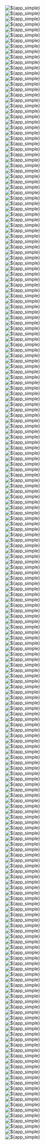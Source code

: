 <img src="https://github.com/Botspot/pi-apps-analytics/releases/download/net-install-graphs/${app_simple}-net-installs-graph.svg" alt="${app_simple}"></br>
<img src="https://github.com/Botspot/pi-apps-analytics/releases/download/net-install-graphs/${app_simple}-net-installs-graph.svg" alt="${app_simple}"></br>
<img src="https://github.com/Botspot/pi-apps-analytics/releases/download/net-install-graphs/${app_simple}-net-installs-graph.svg" alt="${app_simple}"></br>
<img src="https://github.com/Botspot/pi-apps-analytics/releases/download/net-install-graphs/${app_simple}-net-installs-graph.svg" alt="${app_simple}"></br>
<img src="https://github.com/Botspot/pi-apps-analytics/releases/download/net-install-graphs/${app_simple}-net-installs-graph.svg" alt="${app_simple}"></br>
<img src="https://github.com/Botspot/pi-apps-analytics/releases/download/net-install-graphs/${app_simple}-net-installs-graph.svg" alt="${app_simple}"></br>
<img src="https://github.com/Botspot/pi-apps-analytics/releases/download/net-install-graphs/${app_simple}-net-installs-graph.svg" alt="${app_simple}"></br>
<img src="https://github.com/Botspot/pi-apps-analytics/releases/download/net-install-graphs/${app_simple}-net-installs-graph.svg" alt="${app_simple}"></br>
<img src="https://github.com/Botspot/pi-apps-analytics/releases/download/net-install-graphs/${app_simple}-net-installs-graph.svg" alt="${app_simple}"></br>
<img src="https://github.com/Botspot/pi-apps-analytics/releases/download/net-install-graphs/${app_simple}-net-installs-graph.svg" alt="${app_simple}"></br>
<img src="https://github.com/Botspot/pi-apps-analytics/releases/download/net-install-graphs/${app_simple}-net-installs-graph.svg" alt="${app_simple}"></br>
<img src="https://github.com/Botspot/pi-apps-analytics/releases/download/net-install-graphs/${app_simple}-net-installs-graph.svg" alt="${app_simple}"></br>
<img src="https://github.com/Botspot/pi-apps-analytics/releases/download/net-install-graphs/${app_simple}-net-installs-graph.svg" alt="${app_simple}"></br>
<img src="https://github.com/Botspot/pi-apps-analytics/releases/download/net-install-graphs/${app_simple}-net-installs-graph.svg" alt="${app_simple}"></br>
<img src="https://github.com/Botspot/pi-apps-analytics/releases/download/net-install-graphs/${app_simple}-net-installs-graph.svg" alt="${app_simple}"></br>
<img src="https://github.com/Botspot/pi-apps-analytics/releases/download/net-install-graphs/${app_simple}-net-installs-graph.svg" alt="${app_simple}"></br>
<img src="https://github.com/Botspot/pi-apps-analytics/releases/download/net-install-graphs/${app_simple}-net-installs-graph.svg" alt="${app_simple}"></br>
<img src="https://github.com/Botspot/pi-apps-analytics/releases/download/net-install-graphs/${app_simple}-net-installs-graph.svg" alt="${app_simple}"></br>
<img src="https://github.com/Botspot/pi-apps-analytics/releases/download/net-install-graphs/${app_simple}-net-installs-graph.svg" alt="${app_simple}"></br>
<img src="https://github.com/Botspot/pi-apps-analytics/releases/download/net-install-graphs/${app_simple}-net-installs-graph.svg" alt="${app_simple}"></br>
<img src="https://github.com/Botspot/pi-apps-analytics/releases/download/net-install-graphs/${app_simple}-net-installs-graph.svg" alt="${app_simple}"></br>
<img src="https://github.com/Botspot/pi-apps-analytics/releases/download/net-install-graphs/${app_simple}-net-installs-graph.svg" alt="${app_simple}"></br>
<img src="https://github.com/Botspot/pi-apps-analytics/releases/download/net-install-graphs/${app_simple}-net-installs-graph.svg" alt="${app_simple}"></br>
<img src="https://github.com/Botspot/pi-apps-analytics/releases/download/net-install-graphs/${app_simple}-net-installs-graph.svg" alt="${app_simple}"></br>
<img src="https://github.com/Botspot/pi-apps-analytics/releases/download/net-install-graphs/${app_simple}-net-installs-graph.svg" alt="${app_simple}"></br>
<img src="https://github.com/Botspot/pi-apps-analytics/releases/download/net-install-graphs/${app_simple}-net-installs-graph.svg" alt="${app_simple}"></br>
<img src="https://github.com/Botspot/pi-apps-analytics/releases/download/net-install-graphs/${app_simple}-net-installs-graph.svg" alt="${app_simple}"></br>
<img src="https://github.com/Botspot/pi-apps-analytics/releases/download/net-install-graphs/${app_simple}-net-installs-graph.svg" alt="${app_simple}"></br>
<img src="https://github.com/Botspot/pi-apps-analytics/releases/download/net-install-graphs/${app_simple}-net-installs-graph.svg" alt="${app_simple}"></br>
<img src="https://github.com/Botspot/pi-apps-analytics/releases/download/net-install-graphs/${app_simple}-net-installs-graph.svg" alt="${app_simple}"></br>
<img src="https://github.com/Botspot/pi-apps-analytics/releases/download/net-install-graphs/${app_simple}-net-installs-graph.svg" alt="${app_simple}"></br>
<img src="https://github.com/Botspot/pi-apps-analytics/releases/download/net-install-graphs/${app_simple}-net-installs-graph.svg" alt="${app_simple}"></br>
<img src="https://github.com/Botspot/pi-apps-analytics/releases/download/net-install-graphs/${app_simple}-net-installs-graph.svg" alt="${app_simple}"></br>
<img src="https://github.com/Botspot/pi-apps-analytics/releases/download/net-install-graphs/${app_simple}-net-installs-graph.svg" alt="${app_simple}"></br>
<img src="https://github.com/Botspot/pi-apps-analytics/releases/download/net-install-graphs/${app_simple}-net-installs-graph.svg" alt="${app_simple}"></br>
<img src="https://github.com/Botspot/pi-apps-analytics/releases/download/net-install-graphs/${app_simple}-net-installs-graph.svg" alt="${app_simple}"></br>
<img src="https://github.com/Botspot/pi-apps-analytics/releases/download/net-install-graphs/${app_simple}-net-installs-graph.svg" alt="${app_simple}"></br>
<img src="https://github.com/Botspot/pi-apps-analytics/releases/download/net-install-graphs/${app_simple}-net-installs-graph.svg" alt="${app_simple}"></br>
<img src="https://github.com/Botspot/pi-apps-analytics/releases/download/net-install-graphs/${app_simple}-net-installs-graph.svg" alt="${app_simple}"></br>
<img src="https://github.com/Botspot/pi-apps-analytics/releases/download/net-install-graphs/${app_simple}-net-installs-graph.svg" alt="${app_simple}"></br>
<img src="https://github.com/Botspot/pi-apps-analytics/releases/download/net-install-graphs/${app_simple}-net-installs-graph.svg" alt="${app_simple}"></br>
<img src="https://github.com/Botspot/pi-apps-analytics/releases/download/net-install-graphs/${app_simple}-net-installs-graph.svg" alt="${app_simple}"></br>
<img src="https://github.com/Botspot/pi-apps-analytics/releases/download/net-install-graphs/${app_simple}-net-installs-graph.svg" alt="${app_simple}"></br>
<img src="https://github.com/Botspot/pi-apps-analytics/releases/download/net-install-graphs/${app_simple}-net-installs-graph.svg" alt="${app_simple}"></br>
<img src="https://github.com/Botspot/pi-apps-analytics/releases/download/net-install-graphs/${app_simple}-net-installs-graph.svg" alt="${app_simple}"></br>
<img src="https://github.com/Botspot/pi-apps-analytics/releases/download/net-install-graphs/${app_simple}-net-installs-graph.svg" alt="${app_simple}"></br>
<img src="https://github.com/Botspot/pi-apps-analytics/releases/download/net-install-graphs/${app_simple}-net-installs-graph.svg" alt="${app_simple}"></br>
<img src="https://github.com/Botspot/pi-apps-analytics/releases/download/net-install-graphs/${app_simple}-net-installs-graph.svg" alt="${app_simple}"></br>
<img src="https://github.com/Botspot/pi-apps-analytics/releases/download/net-install-graphs/${app_simple}-net-installs-graph.svg" alt="${app_simple}"></br>
<img src="https://github.com/Botspot/pi-apps-analytics/releases/download/net-install-graphs/${app_simple}-net-installs-graph.svg" alt="${app_simple}"></br>
<img src="https://github.com/Botspot/pi-apps-analytics/releases/download/net-install-graphs/${app_simple}-net-installs-graph.svg" alt="${app_simple}"></br>
<img src="https://github.com/Botspot/pi-apps-analytics/releases/download/net-install-graphs/${app_simple}-net-installs-graph.svg" alt="${app_simple}"></br>
<img src="https://github.com/Botspot/pi-apps-analytics/releases/download/net-install-graphs/${app_simple}-net-installs-graph.svg" alt="${app_simple}"></br>
<img src="https://github.com/Botspot/pi-apps-analytics/releases/download/net-install-graphs/${app_simple}-net-installs-graph.svg" alt="${app_simple}"></br>
<img src="https://github.com/Botspot/pi-apps-analytics/releases/download/net-install-graphs/${app_simple}-net-installs-graph.svg" alt="${app_simple}"></br>
<img src="https://github.com/Botspot/pi-apps-analytics/releases/download/net-install-graphs/${app_simple}-net-installs-graph.svg" alt="${app_simple}"></br>
<img src="https://github.com/Botspot/pi-apps-analytics/releases/download/net-install-graphs/${app_simple}-net-installs-graph.svg" alt="${app_simple}"></br>
<img src="https://github.com/Botspot/pi-apps-analytics/releases/download/net-install-graphs/${app_simple}-net-installs-graph.svg" alt="${app_simple}"></br>
<img src="https://github.com/Botspot/pi-apps-analytics/releases/download/net-install-graphs/${app_simple}-net-installs-graph.svg" alt="${app_simple}"></br>
<img src="https://github.com/Botspot/pi-apps-analytics/releases/download/net-install-graphs/${app_simple}-net-installs-graph.svg" alt="${app_simple}"></br>
<img src="https://github.com/Botspot/pi-apps-analytics/releases/download/net-install-graphs/${app_simple}-net-installs-graph.svg" alt="${app_simple}"></br>
<img src="https://github.com/Botspot/pi-apps-analytics/releases/download/net-install-graphs/${app_simple}-net-installs-graph.svg" alt="${app_simple}"></br>
<img src="https://github.com/Botspot/pi-apps-analytics/releases/download/net-install-graphs/${app_simple}-net-installs-graph.svg" alt="${app_simple}"></br>
<img src="https://github.com/Botspot/pi-apps-analytics/releases/download/net-install-graphs/${app_simple}-net-installs-graph.svg" alt="${app_simple}"></br>
<img src="https://github.com/Botspot/pi-apps-analytics/releases/download/net-install-graphs/${app_simple}-net-installs-graph.svg" alt="${app_simple}"></br>
<img src="https://github.com/Botspot/pi-apps-analytics/releases/download/net-install-graphs/${app_simple}-net-installs-graph.svg" alt="${app_simple}"></br>
<img src="https://github.com/Botspot/pi-apps-analytics/releases/download/net-install-graphs/${app_simple}-net-installs-graph.svg" alt="${app_simple}"></br>
<img src="https://github.com/Botspot/pi-apps-analytics/releases/download/net-install-graphs/${app_simple}-net-installs-graph.svg" alt="${app_simple}"></br>
<img src="https://github.com/Botspot/pi-apps-analytics/releases/download/net-install-graphs/${app_simple}-net-installs-graph.svg" alt="${app_simple}"></br>
<img src="https://github.com/Botspot/pi-apps-analytics/releases/download/net-install-graphs/${app_simple}-net-installs-graph.svg" alt="${app_simple}"></br>
<img src="https://github.com/Botspot/pi-apps-analytics/releases/download/net-install-graphs/${app_simple}-net-installs-graph.svg" alt="${app_simple}"></br>
<img src="https://github.com/Botspot/pi-apps-analytics/releases/download/net-install-graphs/${app_simple}-net-installs-graph.svg" alt="${app_simple}"></br>
<img src="https://github.com/Botspot/pi-apps-analytics/releases/download/net-install-graphs/${app_simple}-net-installs-graph.svg" alt="${app_simple}"></br>
<img src="https://github.com/Botspot/pi-apps-analytics/releases/download/net-install-graphs/${app_simple}-net-installs-graph.svg" alt="${app_simple}"></br>
<img src="https://github.com/Botspot/pi-apps-analytics/releases/download/net-install-graphs/${app_simple}-net-installs-graph.svg" alt="${app_simple}"></br>
<img src="https://github.com/Botspot/pi-apps-analytics/releases/download/net-install-graphs/${app_simple}-net-installs-graph.svg" alt="${app_simple}"></br>
<img src="https://github.com/Botspot/pi-apps-analytics/releases/download/net-install-graphs/${app_simple}-net-installs-graph.svg" alt="${app_simple}"></br>
<img src="https://github.com/Botspot/pi-apps-analytics/releases/download/net-install-graphs/${app_simple}-net-installs-graph.svg" alt="${app_simple}"></br>
<img src="https://github.com/Botspot/pi-apps-analytics/releases/download/net-install-graphs/${app_simple}-net-installs-graph.svg" alt="${app_simple}"></br>
<img src="https://github.com/Botspot/pi-apps-analytics/releases/download/net-install-graphs/${app_simple}-net-installs-graph.svg" alt="${app_simple}"></br>
<img src="https://github.com/Botspot/pi-apps-analytics/releases/download/net-install-graphs/${app_simple}-net-installs-graph.svg" alt="${app_simple}"></br>
<img src="https://github.com/Botspot/pi-apps-analytics/releases/download/net-install-graphs/${app_simple}-net-installs-graph.svg" alt="${app_simple}"></br>
<img src="https://github.com/Botspot/pi-apps-analytics/releases/download/net-install-graphs/${app_simple}-net-installs-graph.svg" alt="${app_simple}"></br>
<img src="https://github.com/Botspot/pi-apps-analytics/releases/download/net-install-graphs/${app_simple}-net-installs-graph.svg" alt="${app_simple}"></br>
<img src="https://github.com/Botspot/pi-apps-analytics/releases/download/net-install-graphs/${app_simple}-net-installs-graph.svg" alt="${app_simple}"></br>
<img src="https://github.com/Botspot/pi-apps-analytics/releases/download/net-install-graphs/${app_simple}-net-installs-graph.svg" alt="${app_simple}"></br>
<img src="https://github.com/Botspot/pi-apps-analytics/releases/download/net-install-graphs/${app_simple}-net-installs-graph.svg" alt="${app_simple}"></br>
<img src="https://github.com/Botspot/pi-apps-analytics/releases/download/net-install-graphs/${app_simple}-net-installs-graph.svg" alt="${app_simple}"></br>
<img src="https://github.com/Botspot/pi-apps-analytics/releases/download/net-install-graphs/${app_simple}-net-installs-graph.svg" alt="${app_simple}"></br>
<img src="https://github.com/Botspot/pi-apps-analytics/releases/download/net-install-graphs/${app_simple}-net-installs-graph.svg" alt="${app_simple}"></br>
<img src="https://github.com/Botspot/pi-apps-analytics/releases/download/net-install-graphs/${app_simple}-net-installs-graph.svg" alt="${app_simple}"></br>
<img src="https://github.com/Botspot/pi-apps-analytics/releases/download/net-install-graphs/${app_simple}-net-installs-graph.svg" alt="${app_simple}"></br>
<img src="https://github.com/Botspot/pi-apps-analytics/releases/download/net-install-graphs/${app_simple}-net-installs-graph.svg" alt="${app_simple}"></br>
<img src="https://github.com/Botspot/pi-apps-analytics/releases/download/net-install-graphs/${app_simple}-net-installs-graph.svg" alt="${app_simple}"></br>
<img src="https://github.com/Botspot/pi-apps-analytics/releases/download/net-install-graphs/${app_simple}-net-installs-graph.svg" alt="${app_simple}"></br>
<img src="https://github.com/Botspot/pi-apps-analytics/releases/download/net-install-graphs/${app_simple}-net-installs-graph.svg" alt="${app_simple}"></br>
<img src="https://github.com/Botspot/pi-apps-analytics/releases/download/net-install-graphs/${app_simple}-net-installs-graph.svg" alt="${app_simple}"></br>
<img src="https://github.com/Botspot/pi-apps-analytics/releases/download/net-install-graphs/${app_simple}-net-installs-graph.svg" alt="${app_simple}"></br>
<img src="https://github.com/Botspot/pi-apps-analytics/releases/download/net-install-graphs/${app_simple}-net-installs-graph.svg" alt="${app_simple}"></br>
<img src="https://github.com/Botspot/pi-apps-analytics/releases/download/net-install-graphs/${app_simple}-net-installs-graph.svg" alt="${app_simple}"></br>
<img src="https://github.com/Botspot/pi-apps-analytics/releases/download/net-install-graphs/${app_simple}-net-installs-graph.svg" alt="${app_simple}"></br>
<img src="https://github.com/Botspot/pi-apps-analytics/releases/download/net-install-graphs/${app_simple}-net-installs-graph.svg" alt="${app_simple}"></br>
<img src="https://github.com/Botspot/pi-apps-analytics/releases/download/net-install-graphs/${app_simple}-net-installs-graph.svg" alt="${app_simple}"></br>
<img src="https://github.com/Botspot/pi-apps-analytics/releases/download/net-install-graphs/${app_simple}-net-installs-graph.svg" alt="${app_simple}"></br>
<img src="https://github.com/Botspot/pi-apps-analytics/releases/download/net-install-graphs/${app_simple}-net-installs-graph.svg" alt="${app_simple}"></br>
<img src="https://github.com/Botspot/pi-apps-analytics/releases/download/net-install-graphs/${app_simple}-net-installs-graph.svg" alt="${app_simple}"></br>
<img src="https://github.com/Botspot/pi-apps-analytics/releases/download/net-install-graphs/${app_simple}-net-installs-graph.svg" alt="${app_simple}"></br>
<img src="https://github.com/Botspot/pi-apps-analytics/releases/download/net-install-graphs/${app_simple}-net-installs-graph.svg" alt="${app_simple}"></br>
<img src="https://github.com/Botspot/pi-apps-analytics/releases/download/net-install-graphs/${app_simple}-net-installs-graph.svg" alt="${app_simple}"></br>
<img src="https://github.com/Botspot/pi-apps-analytics/releases/download/net-install-graphs/${app_simple}-net-installs-graph.svg" alt="${app_simple}"></br>
<img src="https://github.com/Botspot/pi-apps-analytics/releases/download/net-install-graphs/${app_simple}-net-installs-graph.svg" alt="${app_simple}"></br>
<img src="https://github.com/Botspot/pi-apps-analytics/releases/download/net-install-graphs/${app_simple}-net-installs-graph.svg" alt="${app_simple}"></br>
<img src="https://github.com/Botspot/pi-apps-analytics/releases/download/net-install-graphs/${app_simple}-net-installs-graph.svg" alt="${app_simple}"></br>
<img src="https://github.com/Botspot/pi-apps-analytics/releases/download/net-install-graphs/${app_simple}-net-installs-graph.svg" alt="${app_simple}"></br>
<img src="https://github.com/Botspot/pi-apps-analytics/releases/download/net-install-graphs/${app_simple}-net-installs-graph.svg" alt="${app_simple}"></br>
<img src="https://github.com/Botspot/pi-apps-analytics/releases/download/net-install-graphs/${app_simple}-net-installs-graph.svg" alt="${app_simple}"></br>
<img src="https://github.com/Botspot/pi-apps-analytics/releases/download/net-install-graphs/${app_simple}-net-installs-graph.svg" alt="${app_simple}"></br>
<img src="https://github.com/Botspot/pi-apps-analytics/releases/download/net-install-graphs/${app_simple}-net-installs-graph.svg" alt="${app_simple}"></br>
<img src="https://github.com/Botspot/pi-apps-analytics/releases/download/net-install-graphs/${app_simple}-net-installs-graph.svg" alt="${app_simple}"></br>
<img src="https://github.com/Botspot/pi-apps-analytics/releases/download/net-install-graphs/${app_simple}-net-installs-graph.svg" alt="${app_simple}"></br>
<img src="https://github.com/Botspot/pi-apps-analytics/releases/download/net-install-graphs/${app_simple}-net-installs-graph.svg" alt="${app_simple}"></br>
<img src="https://github.com/Botspot/pi-apps-analytics/releases/download/net-install-graphs/${app_simple}-net-installs-graph.svg" alt="${app_simple}"></br>
<img src="https://github.com/Botspot/pi-apps-analytics/releases/download/net-install-graphs/${app_simple}-net-installs-graph.svg" alt="${app_simple}"></br>
<img src="https://github.com/Botspot/pi-apps-analytics/releases/download/net-install-graphs/${app_simple}-net-installs-graph.svg" alt="${app_simple}"></br>
<img src="https://github.com/Botspot/pi-apps-analytics/releases/download/net-install-graphs/${app_simple}-net-installs-graph.svg" alt="${app_simple}"></br>
<img src="https://github.com/Botspot/pi-apps-analytics/releases/download/net-install-graphs/${app_simple}-net-installs-graph.svg" alt="${app_simple}"></br>
<img src="https://github.com/Botspot/pi-apps-analytics/releases/download/net-install-graphs/${app_simple}-net-installs-graph.svg" alt="${app_simple}"></br>
<img src="https://github.com/Botspot/pi-apps-analytics/releases/download/net-install-graphs/${app_simple}-net-installs-graph.svg" alt="${app_simple}"></br>
<img src="https://github.com/Botspot/pi-apps-analytics/releases/download/net-install-graphs/${app_simple}-net-installs-graph.svg" alt="${app_simple}"></br>
<img src="https://github.com/Botspot/pi-apps-analytics/releases/download/net-install-graphs/${app_simple}-net-installs-graph.svg" alt="${app_simple}"></br>
<img src="https://github.com/Botspot/pi-apps-analytics/releases/download/net-install-graphs/${app_simple}-net-installs-graph.svg" alt="${app_simple}"></br>
<img src="https://github.com/Botspot/pi-apps-analytics/releases/download/net-install-graphs/${app_simple}-net-installs-graph.svg" alt="${app_simple}"></br>
<img src="https://github.com/Botspot/pi-apps-analytics/releases/download/net-install-graphs/${app_simple}-net-installs-graph.svg" alt="${app_simple}"></br>
<img src="https://github.com/Botspot/pi-apps-analytics/releases/download/net-install-graphs/${app_simple}-net-installs-graph.svg" alt="${app_simple}"></br>
<img src="https://github.com/Botspot/pi-apps-analytics/releases/download/net-install-graphs/${app_simple}-net-installs-graph.svg" alt="${app_simple}"></br>
<img src="https://github.com/Botspot/pi-apps-analytics/releases/download/net-install-graphs/${app_simple}-net-installs-graph.svg" alt="${app_simple}"></br>
<img src="https://github.com/Botspot/pi-apps-analytics/releases/download/net-install-graphs/${app_simple}-net-installs-graph.svg" alt="${app_simple}"></br>
<img src="https://github.com/Botspot/pi-apps-analytics/releases/download/net-install-graphs/${app_simple}-net-installs-graph.svg" alt="${app_simple}"></br>
<img src="https://github.com/Botspot/pi-apps-analytics/releases/download/net-install-graphs/${app_simple}-net-installs-graph.svg" alt="${app_simple}"></br>
<img src="https://github.com/Botspot/pi-apps-analytics/releases/download/net-install-graphs/${app_simple}-net-installs-graph.svg" alt="${app_simple}"></br>
<img src="https://github.com/Botspot/pi-apps-analytics/releases/download/net-install-graphs/${app_simple}-net-installs-graph.svg" alt="${app_simple}"></br>
<img src="https://github.com/Botspot/pi-apps-analytics/releases/download/net-install-graphs/${app_simple}-net-installs-graph.svg" alt="${app_simple}"></br>
<img src="https://github.com/Botspot/pi-apps-analytics/releases/download/net-install-graphs/${app_simple}-net-installs-graph.svg" alt="${app_simple}"></br>
<img src="https://github.com/Botspot/pi-apps-analytics/releases/download/net-install-graphs/${app_simple}-net-installs-graph.svg" alt="${app_simple}"></br>
<img src="https://github.com/Botspot/pi-apps-analytics/releases/download/net-install-graphs/${app_simple}-net-installs-graph.svg" alt="${app_simple}"></br>
<img src="https://github.com/Botspot/pi-apps-analytics/releases/download/net-install-graphs/${app_simple}-net-installs-graph.svg" alt="${app_simple}"></br>
<img src="https://github.com/Botspot/pi-apps-analytics/releases/download/net-install-graphs/${app_simple}-net-installs-graph.svg" alt="${app_simple}"></br>
<img src="https://github.com/Botspot/pi-apps-analytics/releases/download/net-install-graphs/${app_simple}-net-installs-graph.svg" alt="${app_simple}"></br>
<img src="https://github.com/Botspot/pi-apps-analytics/releases/download/net-install-graphs/${app_simple}-net-installs-graph.svg" alt="${app_simple}"></br>
<img src="https://github.com/Botspot/pi-apps-analytics/releases/download/net-install-graphs/${app_simple}-net-installs-graph.svg" alt="${app_simple}"></br>
<img src="https://github.com/Botspot/pi-apps-analytics/releases/download/net-install-graphs/${app_simple}-net-installs-graph.svg" alt="${app_simple}"></br>
<img src="https://github.com/Botspot/pi-apps-analytics/releases/download/net-install-graphs/${app_simple}-net-installs-graph.svg" alt="${app_simple}"></br>
<img src="https://github.com/Botspot/pi-apps-analytics/releases/download/net-install-graphs/${app_simple}-net-installs-graph.svg" alt="${app_simple}"></br>
<img src="https://github.com/Botspot/pi-apps-analytics/releases/download/net-install-graphs/${app_simple}-net-installs-graph.svg" alt="${app_simple}"></br>
<img src="https://github.com/Botspot/pi-apps-analytics/releases/download/net-install-graphs/${app_simple}-net-installs-graph.svg" alt="${app_simple}"></br>
<img src="https://github.com/Botspot/pi-apps-analytics/releases/download/net-install-graphs/${app_simple}-net-installs-graph.svg" alt="${app_simple}"></br>
<img src="https://github.com/Botspot/pi-apps-analytics/releases/download/net-install-graphs/${app_simple}-net-installs-graph.svg" alt="${app_simple}"></br>
<img src="https://github.com/Botspot/pi-apps-analytics/releases/download/net-install-graphs/${app_simple}-net-installs-graph.svg" alt="${app_simple}"></br>
<img src="https://github.com/Botspot/pi-apps-analytics/releases/download/net-install-graphs/${app_simple}-net-installs-graph.svg" alt="${app_simple}"></br>
<img src="https://github.com/Botspot/pi-apps-analytics/releases/download/net-install-graphs/${app_simple}-net-installs-graph.svg" alt="${app_simple}"></br>
<img src="https://github.com/Botspot/pi-apps-analytics/releases/download/net-install-graphs/${app_simple}-net-installs-graph.svg" alt="${app_simple}"></br>
<img src="https://github.com/Botspot/pi-apps-analytics/releases/download/net-install-graphs/${app_simple}-net-installs-graph.svg" alt="${app_simple}"></br>
<img src="https://github.com/Botspot/pi-apps-analytics/releases/download/net-install-graphs/${app_simple}-net-installs-graph.svg" alt="${app_simple}"></br>
<img src="https://github.com/Botspot/pi-apps-analytics/releases/download/net-install-graphs/${app_simple}-net-installs-graph.svg" alt="${app_simple}"></br>
<img src="https://github.com/Botspot/pi-apps-analytics/releases/download/net-install-graphs/${app_simple}-net-installs-graph.svg" alt="${app_simple}"></br>
<img src="https://github.com/Botspot/pi-apps-analytics/releases/download/net-install-graphs/${app_simple}-net-installs-graph.svg" alt="${app_simple}"></br>
<img src="https://github.com/Botspot/pi-apps-analytics/releases/download/net-install-graphs/${app_simple}-net-installs-graph.svg" alt="${app_simple}"></br>
<img src="https://github.com/Botspot/pi-apps-analytics/releases/download/net-install-graphs/${app_simple}-net-installs-graph.svg" alt="${app_simple}"></br>
<img src="https://github.com/Botspot/pi-apps-analytics/releases/download/net-install-graphs/${app_simple}-net-installs-graph.svg" alt="${app_simple}"></br>
<img src="https://github.com/Botspot/pi-apps-analytics/releases/download/net-install-graphs/${app_simple}-net-installs-graph.svg" alt="${app_simple}"></br>
<img src="https://github.com/Botspot/pi-apps-analytics/releases/download/net-install-graphs/${app_simple}-net-installs-graph.svg" alt="${app_simple}"></br>
<img src="https://github.com/Botspot/pi-apps-analytics/releases/download/net-install-graphs/${app_simple}-net-installs-graph.svg" alt="${app_simple}"></br>
<img src="https://github.com/Botspot/pi-apps-analytics/releases/download/net-install-graphs/${app_simple}-net-installs-graph.svg" alt="${app_simple}"></br>
<img src="https://github.com/Botspot/pi-apps-analytics/releases/download/net-install-graphs/${app_simple}-net-installs-graph.svg" alt="${app_simple}"></br>
<img src="https://github.com/Botspot/pi-apps-analytics/releases/download/net-install-graphs/${app_simple}-net-installs-graph.svg" alt="${app_simple}"></br>
<img src="https://github.com/Botspot/pi-apps-analytics/releases/download/net-install-graphs/${app_simple}-net-installs-graph.svg" alt="${app_simple}"></br>
<img src="https://github.com/Botspot/pi-apps-analytics/releases/download/net-install-graphs/${app_simple}-net-installs-graph.svg" alt="${app_simple}"></br>
<img src="https://github.com/Botspot/pi-apps-analytics/releases/download/net-install-graphs/${app_simple}-net-installs-graph.svg" alt="${app_simple}"></br>
<img src="https://github.com/Botspot/pi-apps-analytics/releases/download/net-install-graphs/${app_simple}-net-installs-graph.svg" alt="${app_simple}"></br>
<img src="https://github.com/Botspot/pi-apps-analytics/releases/download/net-install-graphs/${app_simple}-net-installs-graph.svg" alt="${app_simple}"></br>
<img src="https://github.com/Botspot/pi-apps-analytics/releases/download/net-install-graphs/${app_simple}-net-installs-graph.svg" alt="${app_simple}"></br>
<img src="https://github.com/Botspot/pi-apps-analytics/releases/download/net-install-graphs/${app_simple}-net-installs-graph.svg" alt="${app_simple}"></br>
<img src="https://github.com/Botspot/pi-apps-analytics/releases/download/net-install-graphs/${app_simple}-net-installs-graph.svg" alt="${app_simple}"></br>
<img src="https://github.com/Botspot/pi-apps-analytics/releases/download/net-install-graphs/${app_simple}-net-installs-graph.svg" alt="${app_simple}"></br>
<img src="https://github.com/Botspot/pi-apps-analytics/releases/download/net-install-graphs/${app_simple}-net-installs-graph.svg" alt="${app_simple}"></br>
<img src="https://github.com/Botspot/pi-apps-analytics/releases/download/net-install-graphs/${app_simple}-net-installs-graph.svg" alt="${app_simple}"></br>
<img src="https://github.com/Botspot/pi-apps-analytics/releases/download/net-install-graphs/${app_simple}-net-installs-graph.svg" alt="${app_simple}"></br>
<img src="https://github.com/Botspot/pi-apps-analytics/releases/download/net-install-graphs/${app_simple}-net-installs-graph.svg" alt="${app_simple}"></br>
<img src="https://github.com/Botspot/pi-apps-analytics/releases/download/net-install-graphs/${app_simple}-net-installs-graph.svg" alt="${app_simple}"></br>
<img src="https://github.com/Botspot/pi-apps-analytics/releases/download/net-install-graphs/${app_simple}-net-installs-graph.svg" alt="${app_simple}"></br>
<img src="https://github.com/Botspot/pi-apps-analytics/releases/download/net-install-graphs/${app_simple}-net-installs-graph.svg" alt="${app_simple}"></br>
<img src="https://github.com/Botspot/pi-apps-analytics/releases/download/net-install-graphs/${app_simple}-net-installs-graph.svg" alt="${app_simple}"></br>
<img src="https://github.com/Botspot/pi-apps-analytics/releases/download/net-install-graphs/${app_simple}-net-installs-graph.svg" alt="${app_simple}"></br>
<img src="https://github.com/Botspot/pi-apps-analytics/releases/download/net-install-graphs/${app_simple}-net-installs-graph.svg" alt="${app_simple}"></br>
<img src="https://github.com/Botspot/pi-apps-analytics/releases/download/net-install-graphs/${app_simple}-net-installs-graph.svg" alt="${app_simple}"></br>
<img src="https://github.com/Botspot/pi-apps-analytics/releases/download/net-install-graphs/${app_simple}-net-installs-graph.svg" alt="${app_simple}"></br>
<img src="https://github.com/Botspot/pi-apps-analytics/releases/download/net-install-graphs/${app_simple}-net-installs-graph.svg" alt="${app_simple}"></br>
<img src="https://github.com/Botspot/pi-apps-analytics/releases/download/net-install-graphs/${app_simple}-net-installs-graph.svg" alt="${app_simple}"></br>
<img src="https://github.com/Botspot/pi-apps-analytics/releases/download/net-install-graphs/${app_simple}-net-installs-graph.svg" alt="${app_simple}"></br>
<img src="https://github.com/Botspot/pi-apps-analytics/releases/download/net-install-graphs/${app_simple}-net-installs-graph.svg" alt="${app_simple}"></br>
<img src="https://github.com/Botspot/pi-apps-analytics/releases/download/net-install-graphs/${app_simple}-net-installs-graph.svg" alt="${app_simple}"></br>
<img src="https://github.com/Botspot/pi-apps-analytics/releases/download/net-install-graphs/${app_simple}-net-installs-graph.svg" alt="${app_simple}"></br>
<img src="https://github.com/Botspot/pi-apps-analytics/releases/download/net-install-graphs/${app_simple}-net-installs-graph.svg" alt="${app_simple}"></br>
<img src="https://github.com/Botspot/pi-apps-analytics/releases/download/net-install-graphs/${app_simple}-net-installs-graph.svg" alt="${app_simple}"></br>
<img src="https://github.com/Botspot/pi-apps-analytics/releases/download/net-install-graphs/${app_simple}-net-installs-graph.svg" alt="${app_simple}"></br>
<img src="https://github.com/Botspot/pi-apps-analytics/releases/download/net-install-graphs/${app_simple}-net-installs-graph.svg" alt="${app_simple}"></br>
<img src="https://github.com/Botspot/pi-apps-analytics/releases/download/net-install-graphs/${app_simple}-net-installs-graph.svg" alt="${app_simple}"></br>
<img src="https://github.com/Botspot/pi-apps-analytics/releases/download/net-install-graphs/${app_simple}-net-installs-graph.svg" alt="${app_simple}"></br>
<img src="https://github.com/Botspot/pi-apps-analytics/releases/download/net-install-graphs/${app_simple}-net-installs-graph.svg" alt="${app_simple}"></br>
